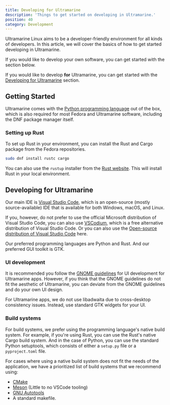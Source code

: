 ```yaml
---
title: Developing for Ultramarine
description: 'Things to get started on developing in Ultramarine.'
position: 40
category: Development
---
```


Ultramarine Linux aims to be a developer-friendly environment for all kinds of developers. In this article, we will cover the basics of how to get started developing in Ultramarine.

If you would like to develop your own software, you can get started with the section below.

If you would like to develop **for** Ultramarine, you can get started with the [Developing for Ultramarine](#developing-for-ultramarine) section.


## Getting Started

Ultramarine comes with the [Python programming language](https://www.python.org/) out of the box, which is also required for most Fedora and Ultramarine 
software, including the DNF package manager itself.


### Setting up Rust

To set up Rust in your environment, you can install the Rust and Cargo package from the Fedora repositories.

```zsh
sudo dnf install rustc cargo
```

You can also use the `rustup` installer from the [Rust website](https://www.rust-lang.org/tools/install). This will install Rust in your local environment.


## Developing for Ultramarine

Our main IDE is [Visual Studio Code](https://code.visualstudio.com/), which is an open-source (mostly source-available) IDE that is available for both Windows, macOS, and Linux.

If you, however, do not prefer to use the official Microsoft distribution of Visual Studio Code, you can also use [VSCodium](https://www.vscodium.com/), which is a free alternative distribution of Visual Studio Code. Or you can also use the [Open-source distribution of Visual Studio Code](https://github.com/microsoft/vscode) here.

Our preferred programming languages are Python and Rust. And our preferred GUI toolkit is GTK.

### UI development

It is recommended you follow the [GNOME guidelines](https://developer.gnome.org/hig/) for UI development for Ultramarine apps. However, if you think that the GNOME guidelines do not fit the aesthetic of Ultramarine, you can deviate from the GNOME guidelines and do your own UI design.

For Ultramarine apps, we do not use libadwaita due to cross-desktop consistency issues. Instead, use standard GTK widgets for your UI.


### Build systems

For build systems, we prefer using the programming language's native build system. For example, if you're using Rust, you can use the Rust's native Cargo build system. And in the case of Python, you can use the standard Python setuptools, which consists of either a `setup.py` file or a `pyproject.toml` file.

For cases where using a native build system does not fit the needs of the application, we have a prioritized list of build systems that we recommend using:

- [CMake](https://cmake.org/)
- [Meson](https://mesonbuild.com/) (Little to no VSCode tooling)
- [GNU Autotools](https://www.gnu.org/software/automake/manual/html_node/Autotools-Introduction.html)
- A standard makefile.